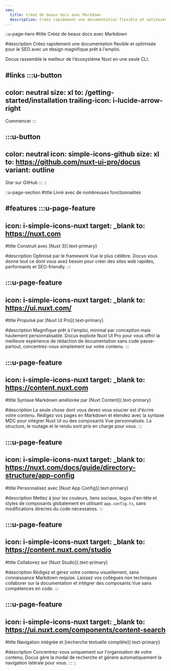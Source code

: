 ```yaml
---
seo:
  title: Créez de beaux docs avec Markdown
  description: Créez rapidement une documentation flexible et optimisée pour le SEO avec un design magnifique prêt à l'emploi. Docus rassemble le meilleur de l'écosystème Nuxt. Propulsé par Nuxt UI Pro.
---
```


::u-page-hero
#title
Créez de beaux docs avec Markdown

#description
Créez rapidement une documentation flexible et optimisée pour le SEO avec un design magnifique prêt à l'emploi.

Docus rassemble le meilleur de l'écosystème Nuxt en une seule CLI.

#links
  :::u-button
  ---
  color: neutral
  size: xl
  to: /getting-started/installation
  trailing-icon: i-lucide-arrow-right
  ---
  Commencer
  :::

  :::u-button
  ---
  color: neutral
  icon: simple-icons-github
  size: xl
  to: https://github.com/nuxt-ui-pro/docus
  variant: outline
  ---
  Star sur GitHub
  :::
::

::u-page-section
#title
Livré avec de nombreuses fonctionnalités

#features
  :::u-page-feature
  ---
  icon: i-simple-icons-nuxt
  target: _blank
  to: https://nuxt.com
  ---
  #title
  Construit avec [Nuxt 3]{.text-primary}
  
  #description
  Optimisé par le framework Vue le plus célèbre. Docus vous donne tout ce dont vous avez besoin pour créer des sites web rapides, performants et SEO-friendly.
  :::

  :::u-page-feature
  ---
  icon: i-simple-icons-nuxt
  target: _blank
  to: https://ui.nuxt.com/
  ---
  #title
  Propulsé par [Nuxt UI Pro]{.text-primary}
  
  #description
  Magnifique prêt à l'emploi, minimal par conception mais hautement personnalisable. Docus exploite Nuxt UI Pro pour vous offrir la meilleure expérience de rédaction de documentation sans code passe-partout, concentrez-vous simplement sur votre contenu.
  :::

  :::u-page-feature
  ---
  icon: i-simple-icons-nuxt
  target: _blank
  to: https://content.nuxt.com
  ---
  #title
  Syntaxe Markdown améliorée par [Nuxt Content]{.text-primary}
  
  #description
  La seule chose dont vous devez vous soucier est d'écrire votre contenu. Rédigez vos pages en Markdown et étendez avec la syntaxe MDC pour intégrer Nuxt UI ou des composants Vue personnalisés. La structure, le routage et le rendu sont pris en charge pour vous.
  :::

  :::u-page-feature
  ---
  icon: i-simple-icons-nuxt
  target: _blank
  to: https://nuxt.com/docs/guide/directory-structure/app-config
  ---
  #title
  Personnalisez avec [Nuxt App Config]{.text-primary}
  
  #description
  Mettez à jour les couleurs, liens sociaux, logos d'en-tête et styles de composants globalement en utilisant `app.config.ts`, sans modifications directes du code nécessaires.
  :::

  :::u-page-feature
  ---
  icon: i-simple-icons-nuxt
  target: _blank
  to: https://content.nuxt.com/studio
  ---
  #title
  Collaborez sur [Nuxt Studio]{.text-primary}
  
  #description
  Rédigez et gérez votre contenu visuellement, sans connaissance Markdown requise. Laissez vos collègues non techniques collaborer sur la documentation et intégrer des composants Vue sans compétences en code.
  :::

  :::u-page-feature
  ---
  icon: i-simple-icons-nuxt
  target: _blank
  to: https://ui.nuxt.com/components/content-search
  ---
  #title
  Navigation intégrée et [recherche textuelle complète]{.text-primary}
  
  #description
  Concentrez-vous uniquement sur l'organisation de votre contenu, Docus gère la modal de recherche et génère automatiquement la navigation latérale pour vous.
  :::
:: 